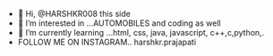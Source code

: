 - 👋 Hi, @HARSHKR008 this side
- 👀 I’m interested in ...AUTOMOBILES and coding as well
- 🌱 I’m currently learning ...html, css, java, javascript, c++,c,python,.
- FOLLOW ME ON INSTAGRAM.. harshkr.prajapati

<!---
HARSHKR008/HARSHKR008 is a ✨ special ✨ repository because its `README.md` (this file) appears on your GitHub profile.
You can click the Preview link to take a look at your changes.
--->

